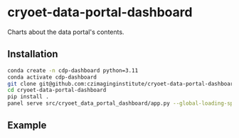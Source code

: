 # cryoet-data-portal-dashboard
Charts about the data portal's contents.

## Installation

```bash
conda create -n cdp-dashboard python=3.11
conda activate cdp-dashboard
git clone git@github.com:czimaginginstitute/cryoet-data-portal-dashboard.git
cd cryoet-data-portal-dashboard
pip install .
panel serve src/cryoet_data_portal_dashboard/app.py --global-loading-spinner
```

## Example 

